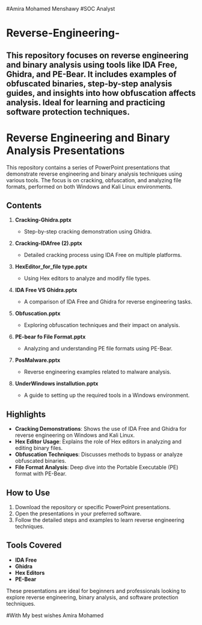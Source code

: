 #Amira Mohamed Menshawy 
#SOC Analyst
# Reverse-Engineering-
This repository focuses on reverse engineering and binary analysis using tools like IDA Free, Ghidra, and PE-Bear. It includes examples of obfuscated binaries, step-by-step analysis guides, and insights into how obfuscation affects analysis. Ideal for learning and practicing software protection techniques.
----------------------------------


# Reverse Engineering and Binary Analysis Presentations  

This repository contains a series of PowerPoint presentations that demonstrate reverse engineering and binary analysis techniques using various tools. The focus is on cracking, obfuscation, and analyzing file formats, performed on both Windows and Kali Linux environments.  

## Contents  
1. **Cracking-Ghidra.pptx**  
   - Step-by-step cracking demonstration using Ghidra.  

2. **Cracking-IDAfree (2).pptx**  
   - Detailed cracking process using IDA Free on multiple platforms.  

3. **HexEditor_for_file type.pptx**  
   - Using Hex editors to analyze and modify file types.  

4. **IDA Free VS Ghidra.pptx**  
   - A comparison of IDA Free and Ghidra for reverse engineering tasks.  

5. **Obfuscation.pptx**  
   - Exploring obfuscation techniques and their impact on analysis.  

6. **PE-bear fo File Format.pptx**  
   - Analyzing and understanding PE file formats using PE-Bear.  

7. **PosMalware.pptx**  
   - Reverse engineering examples related to malware analysis.  

8. **UnderWindows installution.pptx**  
   - A guide to setting up the required tools in a Windows environment.  

## Highlights  
- **Cracking Demonstrations**: Shows the use of IDA Free and Ghidra for reverse engineering on Windows and Kali Linux.  
- **Hex Editor Usage**: Explains the role of Hex editors in analyzing and editing binary files.  
- **Obfuscation Techniques**: Discusses methods to bypass or analyze obfuscated binaries.  
- **File Format Analysis**: Deep dive into the Portable Executable (PE) format with PE-Bear.  

## How to Use  
1. Download the repository or specific PowerPoint presentations.  
2. Open the presentations in your preferred software.  
3. Follow the detailed steps and examples to learn reverse engineering techniques.  

## Tools Covered  
- **IDA Free**  
- **Ghidra**  
- **Hex Editors**  
- **PE-Bear**  

These presentations are ideal for beginners and professionals looking to explore reverse engineering, binary analysis, and software protection techniques.

#With My best wishes Amira Mohamed 
